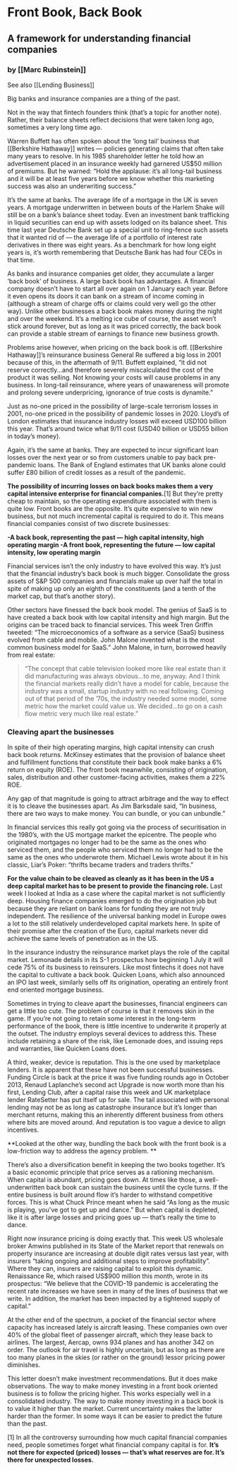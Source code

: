 # Front Book, Back Book

## A framework for understanding financial companies

### by [[Marc Rubinstein]]
See also [[Lending Business]]

Big banks and insurance companies are a thing of the past.

Not in the way that fintech founders think (that’s a topic for another note). Rather, their balance sheets reflect decisions that were taken long ago, sometimes a very long time ago. 

Warren Buffett has often spoken about the ‘long tail’ business that [[Berkshire Hathaway]] writes — policies generating claims that often take many years to resolve. In his 1985 shareholder letter he told how an advertisement placed in an insurance weekly had garnered US$50 million of premiums. But he warned: “Hold the applause: it’s all long-tail business and it will be at least five years before we know whether this marketing success was also an underwriting success.”

It’s the same at banks. The average life of a mortgage in the UK is seven years. A mortgage underwritten in between bouts of the Harlem Shake will still be on a bank’s balance sheet today. Even an investment bank trafficking in liquid securities can end up with assets lodged on its balance sheet. This time last year Deutsche Bank set up a special unit to ring-fence such assets that it wanted rid of — the average life of a portfolio of interest rate derivatives in there was eight years. As a benchmark for how long eight years is, it’s worth remembering that Deutsche Bank has had four CEOs in that time.

As banks and insurance companies get older, they accumulate a larger ‘back book’ of business. A large back book has advantages. A financial company doesn’t have to start all over again on 1 January each year. Before it even opens its doors it can bank on a stream of income coming in (although a stream of charge offs or claims could very well go the other way). Unlike other businesses a back book makes money during the night and over the weekend. It’s a melting ice cube of course, the asset won’t stick around forever, but as long as it was priced correctly, the back book can provide a stable stream of earnings to finance new business growth.

Problems arise however, when pricing on the back book is off. [[Berkshire Hathaway]]’s reinsurance business General Re suffered a big loss in 2001 because of this, in the aftermath of 9/11. Buffett explained, “it did not reserve correctly…and therefore severely miscalculated the cost of the product it was selling. Not knowing your costs will cause problems in any business. In long-tail reinsurance, where years of unawareness will promote and prolong severe underpricing, ignorance of true costs is dynamite.”

Just as no-one priced in the possibility of large-scale terrorism losses in 2001, no-one priced in the possibility of pandemic losses in 2020. Lloyd’s of London estimates that insurance industry losses will exceed USD100 billion this year. That’s around twice what 9/11 cost (USD40 billion or USD55 billion in today’s money). 

Again, it’s the same at banks. They are expected to incur significant loan losses over the next year or so from customers unable to pay back pre-pandemic loans. The Bank of England estimates that UK banks alone could suffer £80 billion of credit losses as a result of the pandemic. 

**The possibility of incurring losses on back books makes them a very capital intensive enterprise for financial companies.**[1] But they’re pretty cheap to maintain, so the operating expenditure associated with them is quite low. Front books are the opposite. It’s quite expensive to win new business, but not much incremental capital is required to do it. This means financial companies consist of two discrete businesses:

**-A back book, representing the past — high capital intensity, high operating margin
-A front book, representing the future — low capital intensity, low operating margin**

Financial services isn’t the only industry to have evolved this way. It’s just that the financial industry’s back book is much bigger. Consolidate the gross assets of S&P 500 companies and financials make up over half the total in spite of making up only an eighth of the constituents (and a tenth of the market cap, but that’s another story).

Other sectors have finessed the back book model. The genius of SaaS is to have created a back book with low capital intensity and high margin. But the origins can be traced back to financial services. This week Tren Griffin tweeted: “The microeconomics of a software as a service (SaaS) business evolved from cable and mobile. John Malone invented what is the most common business model for SaaS.” John Malone, in turn, borrowed heavily from real estate:

>“The concept that cable television looked more like real estate than it did manufacturing was always obvious…to me, anyway. And I think the financial markets really didn’t have a model for cable, because the industry was a small, startup industry with no real following. Coming out of that period of the ’70s, the industry needed some model, some metric how the market could value us. We decided…to go on a cash flow metric very much like real estate.”

### Cleaving apart the businesses
In spite of their high operating margins, high capital intensity can crush back book returns. McKinsey estimates that the provision of balance sheet and fulfillment functions that constitute their back book make banks a 6% return on equity (ROE). The front book meanwhile, consisting of origination, sales, distribution and other customer-facing activities, makes them a 22% ROE. 

Any gap of that magnitude is going to attract arbitrage and the way to effect it is to cleave the businesses apart. As Jim Barksdale said, “In business, there are two ways to make money. You can bundle, or you can unbundle.”

In financial services this really got going via the process of securitisation in the 1980’s, with the US mortgage market the epicentre. The people who originated mortgages no longer had to be the same as the ones who serviced them, and the people who serviced them no longer had to be the same as the ones who underwrote them. Michael Lewis wrote about it in his classic, Liar’s Poker: “thrifts became traders and traders thrifts.”

**For the value chain to be cleaved as cleanly as it has been in the US a deep capital market has to be present to provide the financing role.** Last week I looked at India as a case where the capital market is not sufficiently deep. Housing finance companies emerged to do the origination job but because they are reliant on bank loans for funding they are not truly independent. The resilience of the universal banking model in Europe owes a lot to the still relatively underdeveloped capital markets here. In spite of their promise after the creation of the Euro, capital markets never did achieve the same levels of penetration as in the US. 

In the insurance industry the reinsurance market plays the role of the capital market. Lemonade details in its S-1 prospectus how beginning 1 July it will cede 75% of its business to reinsurers. Like most fintechs it does not have the capital to cultivate a back book. Quicken Loans, which also announced an IPO last week, similarly sells off its origination, operating an entirely front end oriented mortgage business. 

Sometimes in trying to cleave apart the businesses, financial engineers can get a little too cute. The problem of course is that it removes skin in the game. If you’re not going to retain some interest in the long-term performance of the book, there is little incentive to underwrite it properly at the outset. The industry employs several devices to address this. These include retaining a share of the risk, like Lemonade does, and issuing reps and warranties, like Quicken Loans does.

A third, weaker, device is reputation. This is the one used by marketplace lenders. It is apparent that these have not been successful businesses. Funding Circle is back at the price it was five funding rounds ago in October 2013, Renaud Laplanche’s second act Upgrade is now worth more than his first, Lending Club, after a capital raise this week and UK marketplace lender RateSetter has put itself up for sale. The tail associated with personal lending may not be as long as catastrophe insurance but it’s longer than merchant returns, making this an inherently different business from others where bits are moved around. And reputation is too vague a device to align incentives.

**Looked at the other way, bundling the back book with the front book is a low-friction way to address the agency problem. **

There’s also a diversification benefit in keeping the two books together. It’s a basic economic principle that price serves as a rationing mechanism. When capital is abundant, pricing goes down. At times like those, a well-underwritten back book can sustain the business until the cycle turns. If the entire business is built around flow it’s harder to withstand competitive forces. This is what Chuck Prince meant when he said “As long as the music is playing, you've got to get up and dance.” But when capital is depleted, like it is after large losses and pricing goes up — that’s really the time to dance.

Right now insurance pricing is doing exactly that. This week US wholesale broker Amwins published in its State of the Market report that renewals on property insurance are increasing at double digit rates versus last year, with insurers “taking ongoing and additional steps to improve profitability”. Where they can, insurers are raising capital to exploit this dynamic. Renaissance Re, which raised US$900 million this month, wrote in its prospectus: “We believe that the COVID-19 pandemic is accelerating the recent rate increases we have seen in many of the lines of business that we write. In addition, the market has been impacted by a tightened supply of capital.”

At the other end of the spectrum, a pocket of the financial sector where capacity has increased lately is aircraft leasing. These companies own over 40% of the global fleet of passenger aircraft, which they lease back to airlines. The largest, Aercap, owns 934 planes and has another 342 on order. The outlook for air travel is highly uncertain, but as long as there are too many planes in the skies (or rather on the ground) lessor pricing power diminishes.

This letter doesn’t make investment recommendations. But it does make observations. The way to make money investing in a front book oriented business is to follow the pricing higher. This works especially well in a consolidated industry. The way to make money investing in a back book is to value it higher than the market. Current uncertainty makes the latter harder than the former. In some ways it can be easier to predict the future than the past.

[1] In all the controversy surrounding how much capital financial companies need, people sometimes forget what financial company capital is for. **It’s not there for expected (priced) losses — that’s what reserves are for. It’s there for unexpected losses.**